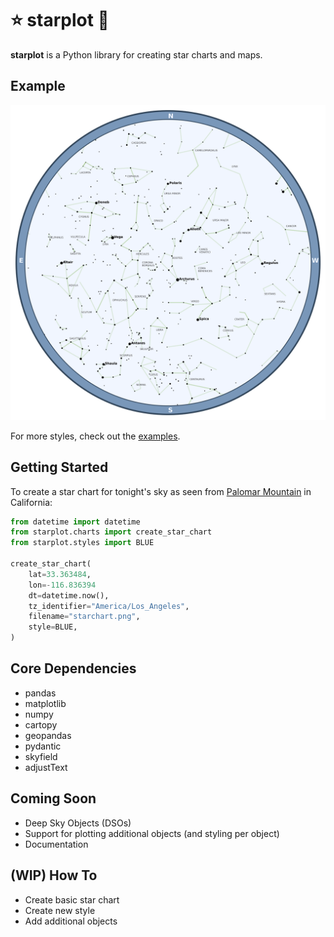 # ⭐ starplot 💫
**starplot** is a Python library for creating star charts and maps.

## Example
![Example](examples/starchart-blue.png)

For more styles, check out the [examples](examples/).

## Getting Started

To create a star chart for tonight's sky as seen from [Palomar Mountain](https://en.wikipedia.org/wiki/Palomar_Mountain) in California:

```python
from datetime import datetime
from starplot.charts import create_star_chart
from starplot.styles import BLUE

create_star_chart(
    lat=33.363484, 
    lon=-116.836394
    dt=datetime.now(),
    tz_identifier="America/Los_Angeles", 
    filename="starchart.png",
    style=BLUE,
)
```

## Core Dependencies

- pandas
- matplotlib
- numpy
- cartopy
- geopandas
- pydantic
- skyfield
- adjustText

## Coming Soon

- Deep Sky Objects (DSOs)
- Support for plotting additional objects (and styling per object)
- Documentation

## (WIP) How To
- Create basic star chart
- Create new style
- Add additional objects

